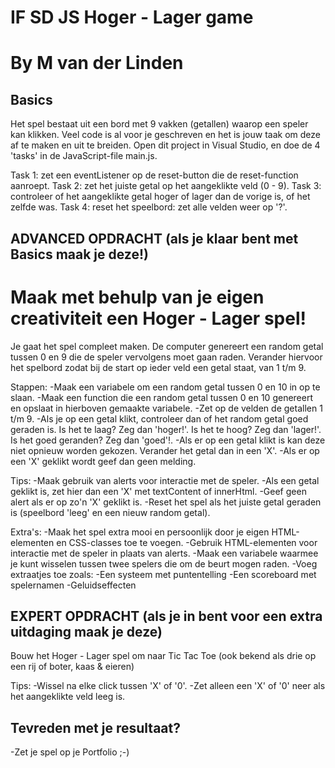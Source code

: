 # IF SD JS Hoger - Lager game
# By M van der Linden

## Basics
Het spel bestaat uit een bord met 9 vakken (getallen) waarop een speler kan klikken.
Veel code is al voor je geschreven en het is jouw taak om deze af te maken en uit te breiden.
Open dit project in Visual Studio, en doe de 4 'tasks' in de JavaScript-file main.js.

Task 1: zet een eventListener op de reset-button die de reset-function aanroept.
Task 2: zet het juiste getal op het aangeklikte veld (0 - 9).
Task 3: controleer of het aangeklikte getal hoger of lager dan de vorige is, of het zelfde was.
Task 4: reset het speelbord: zet alle velden weer op '?'.

## ADVANCED OPDRACHT (als je klaar bent met Basics maak je deze!)
# Maak met behulp van je eigen creativiteit een Hoger - Lager spel!
Je gaat het spel compleet maken. De computer genereert een random getal tussen 0 en 9 die de speler vervolgens moet gaan raden.
Verander hiervoor het spelbord zodat bij de start op ieder veld een getal staat, van 1 t/m 9.

Stappen:
-Maak een variabele om een random getal tussen 0 en 10 in op te slaan.
-Maak een function die een random getal tussen 0 en 10 genereert en opslaat in hierboven gemaakte variabele.
-Zet op de velden de getallen 1 t/m 9.
-Als je op een getal klikt, controleer dan of het random getal goed geraden is.
    Is het te laag? Zeg dan 'hoger!'.
    Is het te hoog? Zeg dan 'lager!'.
    Is het goed geranden? Zeg dan 'goed'!.
-Als er op een getal klikt is kan deze niet opnieuw worden gekozen. Verander het getal dan in een 'X'.
-Als er op een 'X' geklikt wordt geef dan geen melding.

Tips:
 -Maak gebruik van alerts voor interactie met de speler.
 -Als een getal geklikt is, zet hier dan een 'X' met textContent of innerHtml.
 -Geef geen alert als er op zo'n 'X' geklikt is.
 -Reset het spel als het juiste getal geraden is (speelbord 'leeg' en een nieuw random getal).

Extra's: 
-Maak het spel extra mooi en persoonlijk door je eigen HTML-elementen en CSS-classes toe te voegen.
-Gebruik HTML-elementen voor interactie met de speler in plaats van alerts.
-Maak een variabele waarmee je kunt wisselen tussen twee spelers die om de beurt mogen raden.
-Voeg extraatjes toe zoals:
  -Een systeem met puntentelling
  -Een scoreboard met spelernamen
  -Geluidseffecten

## EXPERT OPDRACHT (als je in bent voor een extra uitdaging maak je deze)
Bouw het Hoger - Lager spel om naar Tic Tac Toe (ook bekend als drie op een rij of boter, kaas & eieren)

Tips: 
-Wissel na elke click tussen 'X' of '0'.
-Zet alleen een 'X' of '0' neer als het aangeklikte veld leeg is.

## Tevreden met je resultaat?
-Zet je spel op je Portfolio ;-)
